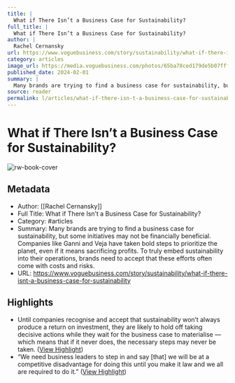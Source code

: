 ```yaml
---
title: |
  What if There Isn’t a Business Case for Sustainability?
full_title: |
  What if There Isn’t a Business Case for Sustainability?
author: |
  Rachel Cernansky
url: https://www.voguebusiness.com/story/sustainability/what-if-there-isnt-a-business-case-for-sustainability
category: articles
image_url: https://media.voguebusiness.com/photos/65ba78ced179de5b07fff796/16:9/w_1280,c_limit/drastic-actions-vogue-business-newsletter.jpg
published_date: 2024-02-01
summary: |
  Many brands are trying to find a business case for sustainability, but some initiatives may not be financially beneficial. Companies like Ganni and Veja have taken bold steps to prioritize the planet, even if it means sacrificing profits. To truly embed sustainability into their operations, brands need to accept that these efforts often come with costs and risks.
source: reader
permalink: l/articles/what-if-there-isn-t-a-business-case-for-sustainability
---
```

# What if There Isn’t a Business Case for Sustainability?

![rw-book-cover](https://media.voguebusiness.com/photos/65ba78ced179de5b07fff796/16:9/w_1280,c_limit/drastic-actions-vogue-business-newsletter.jpg)

## Metadata
- Author: [[Rachel Cernansky]]
- Full Title: What if There Isn’t a Business Case for Sustainability?
- Category: #articles
- Summary: Many brands are trying to find a business case for sustainability, but some initiatives may not be financially beneficial. Companies like Ganni and Veja have taken bold steps to prioritize the planet, even if it means sacrificing profits. To truly embed sustainability into their operations, brands need to accept that these efforts often come with costs and risks.
- URL: https://www.voguebusiness.com/story/sustainability/what-if-there-isnt-a-business-case-for-sustainability

## Highlights
- Until companies recognise and accept that sustainability won’t always produce a return on investment, they are likely to hold off taking decisive actions while they wait for the business case to materialise — which means that if it never does, the necessary steps may never be taken. ([View Highlight](https://read.readwise.io/read/01j5h4hwhqjegnt9rhhewswwvn))
- “We need business leaders to step in and say [that] we will be at a competitive disadvantage for doing this until you make it law and we all are required to do it.” ([View Highlight](https://read.readwise.io/read/01j5h4n53vgdj3rdqh7my79rgq))


